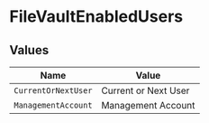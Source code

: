 # FileVaultEnabledUsers


## Values

| Name                 | Value                |
| -------------------- | -------------------- |
| `CurrentOrNextUser`  | Current or Next User |
| `ManagementAccount`  | Management Account   |